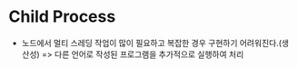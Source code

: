 # Child Process

- 노드에서 멀티 스레딩 작업이 많이 필요하고 복잡한 경우 구현하기 어려워진다.(생산성) => 다른 언어로 작성된 프로그램을 추가적으로 실행하여 처리
